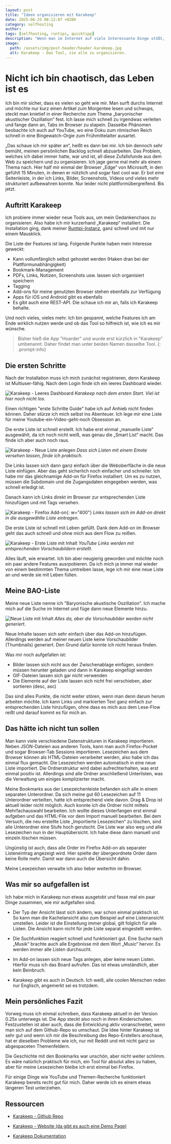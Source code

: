```yaml
---
layout: post
title: "Ideen organisieren mit Karakeep"
date: 2025-06-25 08:12:07 +0200
category: selfhosting
author: 
tags: [selfhosting, runtipi, quicktipp]
description: "Wenn man im Internet auf viele Interessante Dinge stößt, muss man das organisieren. Das geht mit Karakeep."
image:
  path: /assets/img/post-header/header-karakeep.jpg
  alt: Karakeep - Das Tool, sie alle zu organisieren.
---
```


# Nicht ich bin chaotisch, das Leben ist es

Ich bin mir sicher, dass es vielen so geht wie mir. Man surft durchs Internet und möchte nur kurz einen Artikel zum Morgentee lesen und schwups, steckt man knietief in einer Recherche zum Thema „baryonischer akustischer Oszillation“ fest. Ich lasse mich schnell zu irgendwas verleiten und fange dann an, Tabs im Browser zu stapeln. Dasselbe Phänomen beobachte ich auch auf YouTube, wo eine Doku zum römischen Reich schnell in eine Bingewatch-Orgie zum Frühmittelalter ausartet.

„Das schaue ich mir später an“, heißt es dann bei mir. Ich bin dennoch sehr bemüht, meinen persönlichen Backlog schnell abzuarbeiten. Das Problem, welches ich dabei immer hatte, war und ist, all diese Zufallsfunde aus dem Web zu speichern und zu organisieren. Ich jage gerne mal mehr als einem Thema nach. Hier half mir einmal der Browser „Edge“ von Microsoft, in den gefühlt 15 Minuten, in denen er nützlich und sogar fast cool war. Er bot eine Seitenleiste, in der ich Links, Bilder, Screenshots, Videos und vieles mehr strukturiert aufbewahren konnte. Nur leider nicht plattformübergreifend. Bis jetzt.

## Auftritt Karakeep

Ich probiere immer wieder neue Tools aus, um mein Gedankenchaos zu organisieren. Also habe ich mir kurzerhand „Karakeep“ installiert. Die Installation ging, dank meiner [Runtipi-Instanz](https://markus-daams.com/posts/runtipi-selfhosting-einfach-gemacht/), ganz schnell und mit nur einem Mausklick. 

Die Liste der Features ist lang. Folgende Punkte haben mein Interesse geweckt:

* Kann vollumfänglich selbst gehostet werden (Haken dran bei der Plattformunabhängigkeit)
* Bookmark-Management
* PDFs, Links, Notizen, Screenshots usw. lassen sich organisiert speichern
* Tagging
* Add-ons für meine genutzten Browser stehen ebenfalls zur Verfügung
* Apps für iOS und Android gibt es ebenfalls
* Es gibt auch eine REST-API. Die schaue ich mir an, falls ich Karakeep behalte.

Und noch vieles, vieles mehr. Ich bin gespannt, welche Features ich am Ende wirklich nutzen werde und ob das Tool so hilfreich ist, wie ich es mir wünsche.

> Bisher hieß die App "Hoarder" und wurde erst kürzlich in "Karakeep" umbenannt. Daher findet man unter beiden Namen dasselbe Tool.
{: .prompt-info}

## Die ersten Schritte

Nach der Installation muss ich mich zunächst registrieren, denn Karakeep ist Multiuser-fähig. Nach dem Login finde ich ein leeres Dashboard wieder.

![Karakeep - Leeres Dashboard](/assets/img/karakeep/karakeep-leeres-dashboard.jpg)
_Karakeep nach dem ersten Start. Viel ist hier noch nicht los._

Einen richtigen "erste Schritte Guide" habe ich auf Anhieb nicht finden können. Daher stürze ich mich selbst ins Abenteuer. Ich lege mir eine Liste für meine Youtube-ein-Video-geht-noch Obsession an. 

Die erste Liste ist schnell erstellt. Ich habe erst einmal „manuelle Liste“ ausgewählt, da ich noch nicht weiß, was genau die „Smart List“ macht. Das finde ich aber auch noch raus.

![Karakeep - Neue Liste anlegen](/assets/img/karakeep/karakeep-neue-liste.jpg)
_Dass sich Listen mit einem Emote versehen lassen, finde ich praktisch._

Die Links lassen sich dann ganz einfach über die Weboberfläche in die neue Liste einfügen. Aber das geht sicherlich noch einfacher und schneller. Ich habe mir das gleichnamige Add-on für Firefox installiert. Um es zu nutzen, müssen die Subdomain und die Zugangsdaten eingegeben werden, was schnell erledigt ist. 

Danach kann ich Links direkt im Browser zur entsprechenden Liste hinzufügen und mit Tags versehen.

![Karakeep - Firefox Add-on](/assets/img/karakeep/karakeep-firefox-add-on.jpg){: w="400"}
_Links lassen sich im Add-on direkt in die ausgewählte Liste eintragen._

Die erste Liste ist schnell mit Leben gefüllt. Dank dem Add-on im Browser geht das auch schnell und ohne mich aus dem Flow zu reißen.

![Karakeep - Erste Liste mit Inhalt](/assets/img/karakeep/karakeep-neue-liste-mit-inhalt.jpg)
_YouTube Links werden mit entsprechenden Vorschaubildern erstellt._

Alles läuft, wie erwartet. Ich bin aber neugierig geworden und möchte noch ein paar andere Features ausrpobieren. Da ich mich ja immer mal wieder von einem bestimmten Thema umtreiben lasse, lege ich mir eine neue Liste an und werde sie mit Leben füllen.

## Meine BAO-Liste

Meine neue Liste nenne ich "Baryonische akustische Oszillation". Ich mache mich auf die Suche im Internet und füge dann neue Elemente hinzu. 

![Neue Liste mit Inhalt](/assets/img/karakeep/karakeep-neue-liste-mit-inhalt2.jpg)
_Alles da, aber die Vorschaubilder werden nicht generiert._

Neue Inhalte lassen sich sehr einfach über das Add-on hinzufügen. Allerdings werden auf meiner neuen Liste keine Vorschaubilder (Thumbnails) generiert. Den Grund dafür konnte ich nicht heraus finden. 

Was mir noch aufgefallen ist:

* Bilder lassen sich nicht aus der Zwischenablage einfügen, sondern müssen herunter geladen und dann in Karakeep eingefügt werden
* GIF-Dateien lassen sich gar nicht verwenden
* Die Elemente auf der Liste lassen sich nicht frei verschieben, aber sortieren (desc, asc)

Das sind alles Punkte, die nicht weiter stören, wenn man denn darum herum arbeiten möchte. Ich kann Links und markierten Text ganz einfach zur entsprechenden Liste hinzufügen, ohne dass es mich aus dem Lese-Flow reißt und darauf kommt es für mich an.

## Das hätte ich nicht tun sollen

Man kann viele verschiedene Datenstrukturen in Karakeep importieren. Neben JSON-Dateien aus anderen Tools, kann man auch Firefox-Pocket und sogar Browser-Tab Sessions importieren. Lesezeichen aus dem Browser können als HTML-Dateien verarbeitet werden, also habe ich das einmal flux gemacht. Die Lesezeichen werden automatisch in eine neue Liste importiert. Die Ordnerstruktur wird dabei aufrechterhalten, was erst einmal positiv ist. Allerdings sind alle Ordner anschließend Unterlisten, was die Verwaltung um einiges komplizierter macht.

Meine Bookmarks aus der Lesezeichenleiste befanden sich alle in einem separaten Unterordner. Da sich meine gut 60 Lesezeichen auf 11 Unterordner verteilten, hatte ich entsprechend viele davon. Drag & Drop ist aktuell leider nicht möglich. Auch konnte ich die Ordner nicht mittels Mehrfachauswahl bearbeiten. Ich wollte dieses Unterfangen erst einmal aufgeben und das HTML-File vor dem Import manuell bearbeiten. Bei dem Versuch, die neu erstellte Liste „Importierte Lesezeichen“ zu löschen, sind alle Unterordner eine Stufe hoch gerutscht. Die Liste war also weg und alle Lesezeichen nun in der Hauptübersicht. Ich habe diese dann manuell und einzeln löschen müssen. 

Ungünstig ist auch, dass alle Order im Firefox Add-on als separater Listeneintrag angezeigt wird. Hier spielte der übergeordnete Order dann keine Rolle mehr. Damit war dann auch die Übersicht dahin.

Meine Lesezeichen verwalte ich also lieber weiterhin im Browser. 

## Was mir so aufgefallen ist

Ich habe mich in Karakeep nun etwas ausgetobt und fasse mal ein paar Dinge zusammen, wie mir aufgefallen sind. 

* Der Typ der Ansicht lässt sich ändern, war schon einmal praktisch ist. So kann man die Kachelansicht also zum Beispiel auf eine Listenansicht umstellen. Leider ist die Einstellung immer global, gilt folglich für alle Listen. Die Ansicht kann nicht für jede Liste separat eingestellt werden.

* Die Suchfunktion reagiert schnell und funktioniert gut. Eine Suche nach „Musik“ brachte auch alle Ergebnisse mit dem Wort „Music“ hervor. Es werden immer alle Listen durchsucht.

* Im Add-on lassen sich neue Tags anlegen, aber keine neuen Listen. Hierfür muss ich das Board aufrufen. Das ist etwas umständlich, aber kein Beinbruch.

* Karakeep gibt es auch in Deutsch. Ich weiß, alle coolen Menschen reden nur Englisch, angemerkt sei es trotzdem.

## Mein persönliches Fazit

Vorweg muss ich einmal schreiben, dass Karakeep aktuell in der Version 0.25x unterwegs ist. Die App steckt also noch in ihren Kinderschuhen. Festzustellen ist aber auch, dass die Entwicklung aktiv voranschreitet, wenn man sich auf dem Github-Repo so umschaut. Die Idee hinter Karakeep ist sehr gut und wenn ich mir die Beschreibung des Repo-Erstellers anschaue, hat er dieselben Probleme wie ich, nur mit Reddit und mit nicht ganz so abgespaceten Themenfeldern. 

Die Geschichte mit den Bookmarks war unschön, aber nicht weiter schlimm. Es wäre natürlich praktisch für mich, ein Tool für absolut alles zu haben, aber für meine Lesezeichen bleibe ich erst einmal bei Firefox.

Für einige Dinge wie YouTube und Themen-Recherche funktioniert Karakeep bereits recht gut für mich. Daher werde ich es einem etwas längeren Test unterziehen. 

## Ressourcen

* [Karakeep - Github Repo](https://github.com/karakeep-app/karakeep)

* [Karakeep - Website (da gibt es auch eine Demo Page)](https://karakeep.app/)

* [Karakeep Dokumentation](https://docs.karakeep.app/)